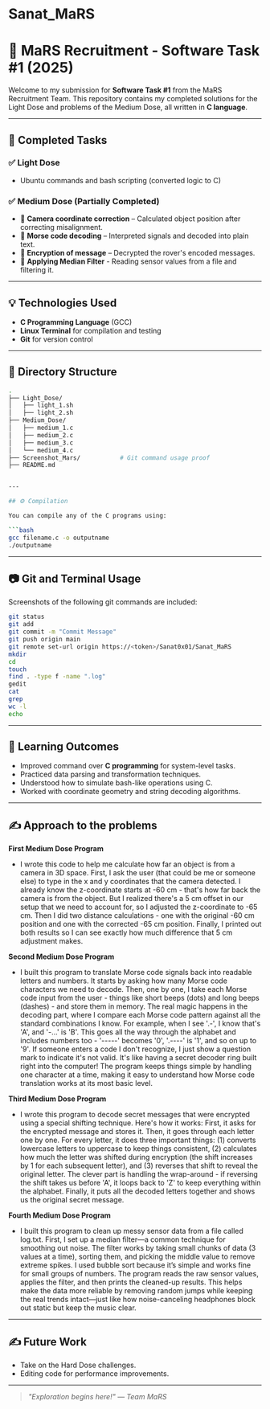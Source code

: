 # Sanat_MaRS
# 🚀 MaRS Recruitment - Software Task #1 (2025)

Welcome to my submission for **Software Task #1** from the MaRS Recruitment Team. This repository contains my completed solutions for the Light Dose and problems of the Medium Dose, all written in **C language**.

---

## 📌 Completed Tasks

### ✅ Light Dose
- Ubuntu commands and bash scripting (converted logic to C)

### ✅ Medium Dose (Partially Completed)
- 📐 **Camera coordinate correction** – Calculated object position after correcting misalignment.
- 📡 **Morse code decoding** – Interpreted signals and decoded into plain text.
- 🔐 **Encryption of message** – Decrypted the rover's encoded messages.
- 🔬 **Applying Median Filter** - Reading sensor values from a file and filtering it.
---

## 💡 Technologies Used

- **C Programming Language** (GCC)
- **Linux Terminal** for compilation and testing
- **Git** for version control

---

## 📂 Directory Structure

```bash
.
├── Light_Dose/
│   ├── light_1.sh
│   ├── light_2.sh
├── Medium_Dose/
│   ├── medium_1.c
│   ├── medium_2.c
│   ├── medium_3.c
│   └── medium_4.c
├── Screenshot_Mars/           # Git command usage proof
├── README.md


---

## ⚙️ Compilation

You can compile any of the C programs using:

```bash
gcc filename.c -o outputname
./outputname
```


---

## 📷 Git and Terminal Usage

Screenshots of the following git commands are included:

```bash
git status
git add 
git commit -m "Commit Message"
git push origin main
git remote set-url origin https://<token>/Sanat0x01/Sanat_MaRS
mkdir
cd
touch
find . -type f -name ".log"
gedit
cat
grep
wc -l
echo

```

---

## 🧠 Learning Outcomes

- Improved command over **C programming** for system-level tasks.
- Practiced data parsing and transformation techniques.
- Understood how to simulate bash-like operations using C.
- Worked with coordinate geometry and string decoding algorithms.

---

## ✍️ Approach to the problems
**First Medium Dose Program**

- I wrote this code to help me calculate how far an object is from a camera in 3D space. First, I ask the user (that could be me or someone else) to type in the x and y coordinates that the camera detected. I already know the z-coordinate starts at -60 cm - that's how far back the camera is from the object. But I realized there's a 5 cm offset in our setup that we need to account for, so I adjusted the z-coordinate to -65 cm. Then I did two distance calculations - one with the original -60 cm position and one with the corrected -65 cm position. Finally, I printed out both results so I can see exactly how much difference that 5 cm adjustment makes.

**Second Medium Dose Program**

- I built this program to translate Morse code signals back into readable letters and numbers. It starts by asking how many Morse code characters we need to decode. Then, one by one, I take each Morse code input from the user - things like short beeps (dots) and long beeps (dashes) - and store them in memory. The real magic happens in the decoding part, where I compare each Morse code pattern against all the standard combinations I know. For example, when I see '.-', I know that's 'A', and '-...' is 'B'. This goes all the way through the alphabet and includes numbers too - '-----' becomes '0', '.----' is '1', and so on up to '9'. If someone enters a code I don't recognize, I just show a question mark to indicate it's not valid. It's like having a secret decoder ring built right into the computer! The program keeps things simple by handling one character at a time, making it easy to understand how Morse code translation works at its most basic level.
  
**Third Medium Dose Program**

- I wrote this program to decode secret messages that were encrypted using a special shifting technique. Here's how it works: First, it asks for the encrypted message and stores it. Then, it goes through each letter one by one. For every letter, it does three important things: (1) converts lowercase letters to uppercase to keep things consistent, (2) calculates how much the letter was shifted during encryption (the shift increases by 1 for each subsequent letter), and (3) reverses that shift to reveal the original letter. The clever part is handling the wrap-around - if reversing the shift takes us before 'A', it loops back to 'Z' to keep everything within the alphabet. Finally, it puts all the decoded letters together and shows us the original secret message.
  
**Fourth Medium Dose Program**

- I  built this program to clean up messy sensor data from a file called log.txt. First, I set up a median filter—a common technique for smoothing out noise. The filter works by taking small chunks of data (3 values at a time), sorting them, and picking the middle value to remove extreme spikes. I used bubble sort because it’s simple and works fine for small groups of numbers. The program reads the raw sensor values, applies the filter, and then prints the cleaned-up results. This helps make the data more reliable by removing random jumps while keeping the real trends intact—just like how noise-canceling headphones block out static but keep the music clear.
  
---

## ✍️ Future Work

- Take on the Hard Dose challenges.
- Editing code for performance improvements.

---



> _"Exploration begins here!" — Team MaRS_
